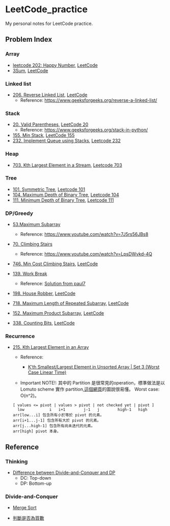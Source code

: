 # LeetCode_practice
My personal notes for LeetCode practice.


## Problem Index

### Array
* [leetcode 202: Happy Number](array.ipynb), [LeetCode](https://leetcode.com/problems/happy-number/)
* [3Sum](), [LeetCode]()

### Linked list
* [206. Reverse Linked List](linked-list.ipynb), [LeetCode](https://leetcode.com/problems/reverse-linked-list/)
    - Reference: https://www.geeksforgeeks.org/reverse-a-linked-list/ 
### Stack
* [20. Valid Parentheses](stacks.ipynb), [LeetCode 20](https://leetcode.com/problems/valid-parentheses/)
    - Reference: https://www.geeksforgeeks.org/stack-in-python/
* [155. Min Stack](stacks.ipynb), [LeetCode 155](https://leetcode.com/problems/min-stack/)
* [232. Implement Queue using Stacks](stacks.ipynb#232), [Leetcode 232](https://leetcode.com/problems/implement-queue-using-stacks/)

### Heap
* [703. Kth Largest Element in a Stream](heap.ipynb), [Leetcode 703](https://leetcode.com/problems/kth-largest-element-in-a-stream/)

### Tree
* [101. Symmetric Tree](tree.ipynb), [Leetcode 101](https://leetcode.com/problems/symmetric-tree/)
* [104. Maximum Depth of Binary Tree](tree.ipynb), [Leetcode 104](https://leetcode.com/problems/maximum-depth-of-binary-tree/)
* [111. Minimum Depth of Binary Tree](tree.ipynb), [Leetcode 111](https://leetcode.com/problems/minimum-depth-of-binary-tree/)

### DP/Greedy
* [53.Maximum Subarray](53_Maximum_Subarray.py) 
    - Reference: https://www.youtube.com/watch?v=7J5rs56JBs8 

* [70. Climbing Stairs](70_Climbing_Stairs.py) 
    - Reference: https://www.youtube.com/watch?v=LpsDWvkd-4Q

* [746. Min Cost Climbing Stairs](746.py), [LeetCode](https://leetcode.com/problems/min-cost-climbing-stairs/)

* [139. Work Break](139_word_break.cpp)
    - Reference: [Solution from paul7](https://leetcode.com/problems/word-break/discuss/43814/C%2B%2B-Dynamic-Programming-simple-and-fast-solution-(4ms)-with-optimization)

* [198. House Robber](DP.ipynb), [LeetCode](https://leetcode.com/problems/house-robber/)

* [718. Maximum Length of Repeated Subarray](DP.ipynb), [LeetCode](https://leetcode.com/problems/maximum-length-of-repeated-subarray/)

* [152. Maximum Product Subarray](DP.ipynb), [LeetCode](https://leetcode.com/problems/maximum-product-subarray/)  

* [338. Counting Bits](DP.ipynb), [LeetCode](https://leetcode.com/problems/counting-bits/)


### Recurrence

* [215. Kth Largest Element in an Array](215_Kth_Largest_Element_in_an_Array.py) 
    - Reference: 
        - [K’th Smallest/Largest Element in Unsorted Array | Set 3 (Worst Case Linear Time)](https://www.geeksforgeeks.org/kth-smallestlargest-element-unsorted-array-set-3-worst-case-linear-time/?ref=rp)
    
    - Important NOTE!: 其中的 Partition 是很常見的operation，標準做法是以 Lomuto scheme 實作 partition,[這個網頁](https://rust-algo.club/sorting/quicksort/)的圖說很易懂。 Worst case: O(n^2)。

    ```
    [ values <= pivot | values > pivot | not checked yet | pivot ]
      low           i   i+1        j-1   j        high-1   high
    arr[low...i] 包含所有小於等於 pivot 的元素。
    arr[i+1...j-1] 包含所有大於 pivot 的元素。
    arr[j...high-1] 包含所有尚未迭代的元素。
    arr[high] pivot 本身。
    ```

## Reference

### Thinking
* [Difference between Divide-and-Conquer and DP](https://sls.weco.net/blog/ie945232/27-may-2007/6442)  
    - DC: Top-down
    - DP: Bottom-up 

### Divide-and-Conquer
* [Merge Sort](https://alrightchiu.github.io/SecondRound/comparison-sort-merge-sorthe-bing-pai-xu-fa.html)


* [判斷是否為質數](https://coherence0815.wordpress.com/2015/05/15/if-a-number-is-prime-in-c/)
